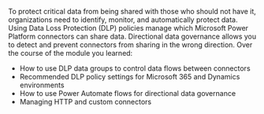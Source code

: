 To protect critical data from being shared with those who should not have it, organizations need to identify, monitor, and automatically protect data. Using Data Loss Protection (DLP) policies manage which Microsoft Power Platform connectors can share data. Directional data governance allows you to detect and prevent connectors from sharing in the wrong direction.
Over the course of the module you learned:

- How to use DLP data groups to control data flows between connectors
- Recommended DLP policy settings for Microsoft 365 and Dynamics environments
- How to use Power Automate flows for directional data governance
- Managing HTTP and custom connectors

